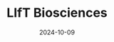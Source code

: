 ---  
layout: startup_page  
title: "LIfT Biosciences"  
id: "liftbiosciences.com"  
permalink: "/liftbiosciencesliftbiosciences.com10092024/"  
website: "https://www.liftbiosciences.com/"  
funding_round: "Grant"  
funding_amount: "$300K"  
investors: "ScaleReady"  
about: "LIfT Biosciences is a biotech company developing a first-in-class alpha neutrophil cell therapy to overcome treatment resistance in solid tumors. Their Immunomodulatory Alpha Neutrophils (IMANs) kill cancer cells directly and indirectly by recruiting the patient's immune system. The company is preparing initiatives with pharmaceutical partners to develop engineered CAR IMAN cell therapies."  
markets: "Biotechnology, Cell Therapy, Oncology"  
hq: "London, England, United Kingdom"  
founded_year: "2016"  
linkedin: "https://uk.linkedin.com/company/lift-biosciences"  
twitter: "https://twitter.com/liftbiosciences"  
instagram: ""  
facebook: "https://www.facebook.com/LIfTBioSciences"  
crunchbase: "https://www.crunchbase.com/organization/lift-biosciences"  
pitchbook: "https://pitchbook.com/profiles/company/231314-32"  

date_display: "09-Oct-2024"  
date: "2024-10-09"

# SEO Optimization  
meta_title: "LIfT Biosciences - Grant Funding ($300K)"  
meta_description: "LIfT Biosciences, LIfT Biosciences is a biotech company developing a first-in-class alpha neutrophil cell therapy to overcome treatment resistance in solid tumors. Thei..."  
meta_keywords: "LIfT Biosciences, Biotechnology, Cell Therapy, Oncology, Grant funding"  
canonical_url: "https://startup.projectstartups.com/liftbiosciencesliftbiosciences.com10092024/"  
---